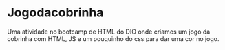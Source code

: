 # Jogodacobrinha

Uma atividade no bootcamp de HTML do DIO onde criamos um jogo da cobrinha com HTML, JS e um pouquinho do css para dar uma cor no jogo.
